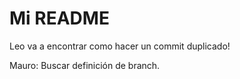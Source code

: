 # Mi README

Leo va a encontrar como hacer un commit duplicado!

Mauro: Buscar definición de branch.
